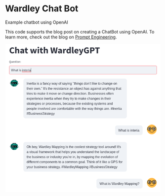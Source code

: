 # Wardley Chat Bot
Example chatbot using OpenAI

This code supports the blog post on creating a ChatBot using OpenAI. To learn more, check out the blog on [Prompt Engineering](https://medium.com/prompt-engineering/how-to-create-a-powerful-chatbot-in-minutes-with-streamlit-and-openai-gpt-3-5-7954e8e05db0).

![Wardley GPT-2 Chatbot](images/wardley-gpt-2.png)
